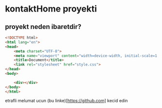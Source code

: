 # kontaktHome proyekti

## proyekt neden ibaretdir?

```html
<!DOCTYPE html>
<html lang="en">
<head>
    <meta charset="UTF-8">
    <meta name="viewport" content="width=device-width, initial-scale=1.0">
    <title>Document</title>
    <link rel="stylesheet" href="style.css">
</head>
<body>
    
    <div></div>
</body>
</html>
```


etrafli melumat ucun (bu linke)[https://github.com] kecid edin